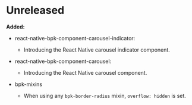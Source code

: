# Unreleased

**Added:**
- react-native-bpk-component-carousel-indicator:
  - Introducing the React Native carousel indicator component.

- react-native-bpk-component-carousel:
  - Introducing the React Native carousel component.

- bpk-mixins
  - When using any `bpk-border-radius` mixin, `overflow: hidden` is set.
